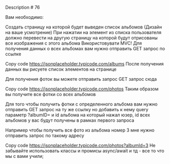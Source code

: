 Description # 76

Вам необходимо:

Создать страницу на которой будет выведен список альбомов 
(Дизайн на ваше усмотрение)
При нажатии на элемент из списка пользователя должно перевести 
на другую страницу на которой будут отрисованы все изображения 
с этого альбома
Використовувати MVC!
Для получения данных о всех альбомах вам нужно отправить GET 
запрос по ссылке

Copy code
https://jsonplaceholder.typicode.com/albums
После получения данных вы рисуете список элементов на странице

Для получения фоток вы можете отправить запрос GET запрос сюда

Copy code
https://jsonplaceholder.typicode.com/photos
Таким образом вы получите все фотки со всех альбомов

Для того чтобы получить фотки с определенного альбома вам нужно 
отправить GET запрос на ту же ссылку но добавить к нему query 
параметр ?albumID= и id альбома на который нажал юзер, id всех 
альбомов у вас будут получены в рамках первого запроса

Например чтобы получить все фото из альбома номер 3 мне нужно 
отправить запрос по такому адресу

Copy code
https://jsonplaceholder.typicode.com/photos?albumId=3
Не забывайте использовать классы и промисы async/await и тд - все 
то что мы с вами учили;